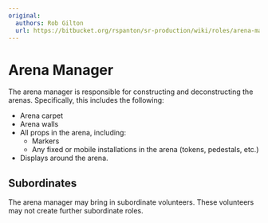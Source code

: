 ```yaml
---
original:
  authors: Rob Gilton
  url: https://bitbucket.org/rspanton/sr-production/wiki/roles/arena-manager
---
```

# Arena Manager

The arena manager is responsible for constructing and deconstructing
the arenas.  Specifically, this includes the following:

 * Arena carpet
 * Arena walls
 * All props in the arena, including:
   * Markers
   * Any fixed or mobile installations in the arena (tokens,
     pedestals, etc.)
 * Displays around the arena.

## Subordinates

The arena manager may bring in subordinate volunteers.  These
volunteers may not create further subordinate roles.
